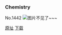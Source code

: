 ### Chemistry
No.1442
![图片不见了~~~](https://imgs.xkcd.com/comics/chemistry.png)

[原址](https://xkcd.com//1442) [下载](https://imgs.xkcd.com/comics/chemistry.png)

